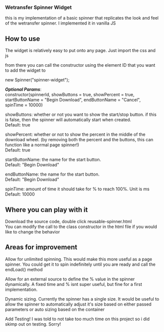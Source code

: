 ### Wetransfer Spinner Widget
this is my implementation of a basic spinner that replicates the look and feel of the wetransfer spinner. I implemented it in vanilla JS

## How to use
The widget is relatively easy to put onto any page. Just import the css and js
<script src="spinner.js" ></script>
<link rel="stylesheet" href="spinner.css">

from there you can call the constructor using the element ID that you want to add the widget to

new Spinner("spinner-widget");

***Optional Params***:  
constructor(spinnerId, showButtons = true, showPercent = true, startButtonName = "Begin Download", endButtonName = "Cancel", spinTime = 10000)

showButtons: whether or not you want to show the start/stop button. if this is false, then the spinner will automatically start when created.  
    Default: true  

showPercent: whether or not to show the percent in the middle of the download wheel. (by removing both the percent and the buttons, this can function like a normal page spinner!)  
    Default: true  

startButtonName: the name for the start button.   
    Default: "Begin Download"  
			
endButtonName: the name for the start button.   
    Default: "Begin Download"  
			
spinTime: amount of time it should take for % to reach 100%. Unit is ms  
    Default: 10000


## Where you can play with it
Download the source code, double click reusable-spinner.html  
You can modify the call to the class constructor in the html file if you would like to change the behavior


## Areas for improvement
Allow for unlimited spinning. This would make this more useful as a page spinner. You could get it to spin indefinitely until you are ready and call the endLoad() method

Allow for an external source to define the % value in the spinner dynamically. A fixed time and % isnt super useful, but fine for a first implementation.

Dynamic sizing. Currently the spinner has a single size. It would be useful to allow the spinner to automatically adjust it's size based on either passed parameters or auto sizing based on the container

Add Testing! I was told to not take too much time on this project so i did skimp out on testing. Sorry!
